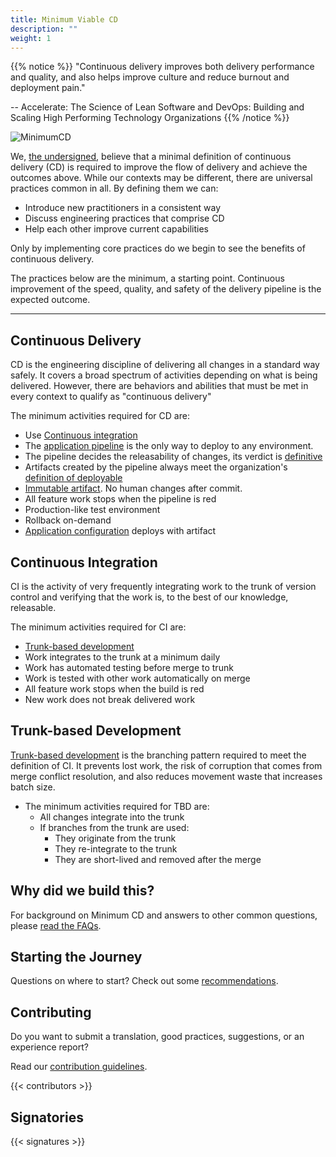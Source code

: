 ```yaml
---
title: Minimum Viable CD
description: ""
weight: 1
---
```



{{% notice %}}
"Continuous delivery improves both delivery performance and quality, and also helps improve culture and reduce burnout and deployment pain."

-- Accelerate: The Science of Lean Software and DevOps: Building and Scaling High Performing Technology Organizations
{{% /notice %}}

![MinimumCD](/images/minimumCD-logo-hex.png?height=150px)


We, [the undersigned](#signatories), believe that a minimal definition of continuous delivery (CD) is required to improve the flow of delivery and achieve the outcomes above. While our contexts may be different, there are universal practices common in all. By defining them we can:

- Introduce new practitioners in a consistent way
- Discuss engineering practices that comprise CD
- Help each other improve current capabilities

Only by implementing core practices do we begin to see the benefits of continuous delivery.

The practices below are the minimum, a starting point. Continuous improvement of the speed, quality, and safety of the delivery pipeline is the expected outcome.

---

## Continuous Delivery

CD is the engineering discipline of delivering all changes in a standard way safely. It covers a broad spectrum of activities depending on what is being delivered. However, there are behaviors and abilities that must be met in every context to qualify as "continuous delivery"

The minimum activities required for CD are:

- Use [Continuous integration](#continuous-integration)
- The [application
  pipeline](https://www.informit.com/articles/article.aspx?p=1621865&seqNum=2#:~:text=%EE%94%80Buy-,What%20Is%20a%20Deployment%20Pipeline%3F,-At%20an%20abstract)
  is the only way to deploy to any environment.
- The pipeline decides the releasability of changes, its verdict is [definitive](../faq/#why-should-the-pipeline-be-definitive-for-deploy)
- Artifacts created by the pipeline always meet the organization's [definition of deployable](../faq/#what-do-we-mean-by-definition-of-deployable)
- [Immutable artifact](./immutable). No human changes after commit.
- All feature work stops when the pipeline is red
- Production-like test environment
- Rollback on-demand
- [Application configuration](../faq/#what-is-application-configuration) deploys with artifact
  
## Continuous Integration

CI is the activity of very frequently integrating work to the trunk of version control and verifying that the work is, to the best of our knowledge, releasable.

The minimum activities required for CI are:

- [Trunk-based development](#trunk-based-development)
- Work integrates to the trunk at a minimum daily
- Work has automated testing before merge to trunk
- Work is tested with other work automatically on merge
- All feature work stops when the build is red
- New work does not break delivered work

## Trunk-based Development

[Trunk-based development](./tbd) is the branching pattern required to meet the definition
of CI. It prevents lost work, the risk of corruption that comes from merge conflict resolution, and also reduces movement
waste that increases batch size.

- The minimum activities required for TBD are:
  - All changes integrate into the trunk
  - If branches from the trunk are used:
    - They originate from the trunk
    - They re-integrate to the trunk
    - They are short-lived and removed after the merge

## Why did we build this?
For background on Minimum CD and answers to other common questions, please [read the FAQs](../faq).

## Starting the Journey

Questions on where to start? Check out some [recommendations](../journey).

## Contributing

Do you want to submit a translation, good practices, suggestions, or an experience report?

Read our [contribution guidelines](https://github.com/Minimum-CD/cd-manifesto/blob/master/CONTRIBUTING.md).

{{< contributors >}}

## Signatories

{{< signatures >}}